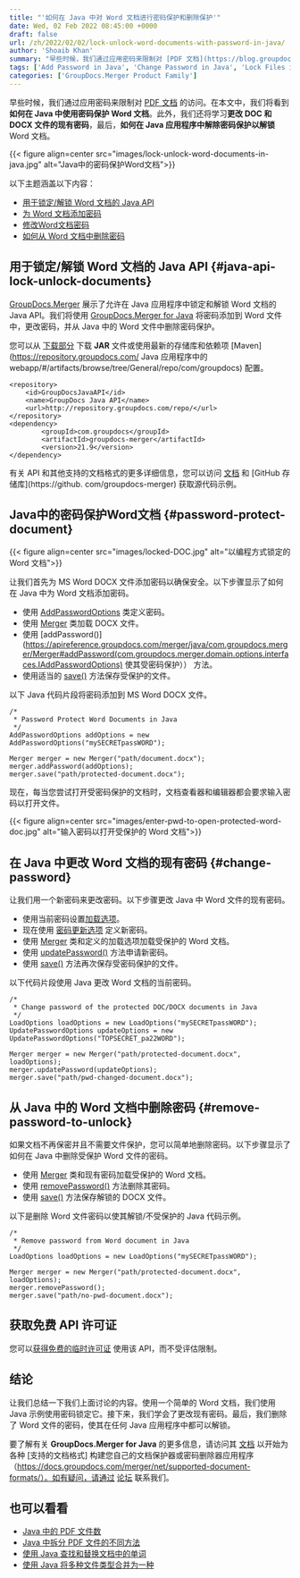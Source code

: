 ```yaml
---
title: "'如何在 Java 中对 Word 文档进行密码保护和删除保护'"
date: Wed, 02 Feb 2022 08:45:00 +0000
draft: false
url: /zh/2022/02/02/lock-unlock-word-documents-with-password-in-java/
author: 'Shoaib Khan'
summary: "早些时候，我们通过应用密码来限制对 [PDF 文档](https://blog.groupdocs.com/2021/12/07/password-protect-pdf-files-in-java/) 的访问。在本文中，我们将看到**如何在 Java 中使用密码保护 Word 文档**。此外，我们还将学习**更改 DOC 和 DOCX 文件的现有密码**，最后，**如何在 Java 应用程序中解除密码保护以解锁** Word 文档。"
tags: ['Add Password in Java', 'Change Password in Java', 'Lock Files in Java', 'Lock Word Files in Java', 'Password Protect Word Documents', 'Remove Password in Java']
categories: ['GroupDocs.Merger Product Family']
---
```


早些时候，我们通过应用密码来限制对 [PDF 文档](https://blog.groupdocs.com/2021/12/07/password-protect-pdf-files-in-java/) 的访问。在本文中，我们将看到**如何在 Java 中使用密码保护 Word 文档**。此外，我们还将学习**更改 DOC 和 DOCX 文件的现有密码**，最后，**如何在 Java 应用程序中解除密码保护以解锁** Word 文档。



{{< figure align=center src="images/lock-unlock-word-documents-in-java.jpg" alt="Java中的密码保护Word文档">}}


以下主题涵盖以下内容：

* [用于锁定/解锁 Word 文档的 Java API](#java-api-lock-unlock-documents)
* [为 Word 文档添加密码](#password-protect-document)
* [修改Word文档密码](#change-password)
* [如何从 Word 文档中删除密码](#remove-password-to-unlock)

## 用于锁定/解锁 Word 文档的 Java API {#java-api-lock-unlock-documents}

[GroupDocs.Merger](https://products.groupdocs.com/merger/) 展示了允许在 Java 应用程序中锁定和解锁 Word 文档的 Java API。我们将使用 [GroupDocs.Merger for Java](https://products.groupdocs.com/merger/java/) 将密码添加到 Word 文件中，更改密码，并从 Java 中的 Word 文件中删除密码保护。

您可以从 [下载部分](https://downloads.groupdocs.com/merger) 下载 **JAR** 文件或使用最新的存储库和依赖项 [Maven](https://repository.groupdocs.com/ Java 应用程序中的 webapp/#/artifacts/browse/tree/General/repo/com/groupdocs) 配置。

```
<repository>
	<id>GroupDocsJavaAPI</id>
	<name>GroupDocs Java API</name>
	<url>http://repository.groupdocs.com/repo/</url>
</repository>
<dependency>
        <groupId>com.groupdocs</groupId>
        <artifactId>groupdocs-merger</artifactId>
        <version>21.9</version> 
</dependency>
```

有关 API 和其他支持的文档格式的更多详细信息，您可以访问 [文档](https://docs.groupdocs.com/merger/java/) 和 [GitHub 存储库](https://github. com/groupdocs-merger) 获取源代码示例。

## Java中的密码保护Word文档 {#password-protect-document}



{{< figure align=center src="images/locked-DOC.jpg" alt="以编程方式锁定的 Word 文档">}}


让我们首先为 MS Word DOCX 文件添加密码以确保安全。以下步骤显示了如何在 Java 中为 Word 文档添加密码。

* 使用 [AddPasswordOptions](https://apireference.groupdocs.com/merger/java/com.groupdocs.merger.domain.options/AddPasswordOptions) 类定义密码。
* 使用 [Merger](https://apireference.groupdocs.com/merger/java/com.groupdocs.merger/Merger) 类加载 DOCX 文件。
* 使用 [addPassword()](https://apireference.groupdocs.com/merger/java/com.groupdocs.merger/Merger#addPassword(com.groupdocs.merger.domain.options.interfaces.IAddPasswordOptions) 使其受密码保护）） 方法。
* 使用适当的 [save()](https://apireference.groupdocs.com/merger/java/com.groupdocs.merger/Merger#save(java.lang.String)) 方法保存受保护的文件。

以下 Java 代码片段将密码添加到 MS Word DOCX 文件。

```
/*
 * Password Protect Word Documents in Java
 */
AddPasswordOptions addOptions = new AddPasswordOptions("mySECRETpassWORD");

Merger merger = new Merger("path/document.docx");
merger.addPassword(addOptions);
merger.save("path/protected-document.docx");
```

现在，每当您尝试打开受密码保护的文档时，文档查看器和编辑器都会要求输入密码以打开文件。



{{< figure align=center src="images/enter-pwd-to-open-protected-word-doc.jpg" alt="输入密码以打开受保护的 Word 文档">}}


## 在 Java 中更改 Word 文档的现有密码 {#change-password}

让我们用一个新密码来更改密码。以下步骤更改 Java 中 Word 文件的现有密码。

* 使用当前密码设置[加载选项](https://apireference.groupdocs.com/merger/java/com.groupdocs.merger.domain.options/LoadOptions)。
* 现在使用 [密码更新选项](https://apireference.groupdocs.com/merger/java/com.groupdocs.merger.domain.options/UpdatePasswordOptions) 定义新密码。
* 使用 [Merger](https://apireference.groupdocs.com/merger/java/com.groupdocs.merger/Merger) 类和定义的加载选项加载受保护的 Word 文档。
* 使用 [updatePassword()](https://apireference.groupdocs.com/merger/java/com.groupdocs.merger/Merger#updatePassword(com.groupdocs.merger.domain.options.interfaces.IUpdatePasswordOptions)) 方法申请新密码。
* 使用 [save()](https://apireference.groupdocs.com/merger/java/com.groupdocs.merger/Merger#save(java.lang.String)) 方法再次保存受密码保护的文件。

以下代码片段使用 Java 更改 Word 文档的当前密码。

```
/*
 * Change password of the protected DOC/DOCX documents in Java
 */
LoadOptions loadOptions = new LoadOptions("mySECRETpassWORD");
UpdatePasswordOptions updateOptions = new UpdatePasswordOptions("TOPSECRET_pa22WORD");

Merger merger = new Merger("path/protected-document.docx", loadOptions);
merger.updatePassword(updateOptions);
merger.save("path/pwd-changed-document.docx");
```

## 从 Java 中的 Word 文档中删除密码 {#remove-password-to-unlock}

如果文档不再保密并且不需要文件保护，您可以简单地删除密码。以下步骤显示了如何在 Java 中删除受保护 Word 文件的密码。

* 使用 [Merger](https://apireference.groupdocs.com/merger/java/com.groupdocs.merger/Merger) 类和现有密码加载受保护的 Word 文档。
* 使用 [removePassword()](https://apireference.groupdocs.com/merger/java/com.groupdocs.merger/Merger#removePassword()) 方法删除其密码。
* 使用 [save()](https://apireference.groupdocs.com/merger/java/com.groupdocs.merger/Merger#save(java.lang.String)) 方法保存解锁的 DOCX 文件。

以下是删除 Word 文件密码以使其解锁/不受保护的 Java 代码示例。

```
/*
 * Remove password from Word document in Java
 */
LoadOptions loadOptions = new LoadOptions("mySECRETpassWORD");

Merger merger = new Merger("path/protected-document.docx", loadOptions);
merger.removePassword();
merger.save("path/no-pwd-document.docx");
```

## 获取免费 API 许可证

您可以[获得免费的临时许可证](https://purchase.groupdocs.com/temporary-license) 使用该 API，而不受评估限制。

## 结论

让我们总结一下我们上面讨论的内容。使用一个简单的 Word 文档，我们使用 Java 示例使用密码锁定它。接下来，我们学会了更改现有密码。最后，我们删除了 Word 文件的密码，使其在任何 Java 应用程序中都可以解锁。

要了解有关 **GroupDocs.Merger for Java** 的更多信息，请访问其 [文档](https://docs.groupdocs.com/merger) 以开始为各种 [支持的文档格式] 构建您自己的文档保护器或密码删除器应用程序（https://docs.groupdocs.com/merger/net/supported-document-formats/）。如有疑问，请通过 [论坛](https://forum.groupdocs.com/) 联系我们。

## 也可以看看

* [Java 中的 PDF 文件数](https://blog.groupdocs.com/2021/12/07/password-protect-pdf-files-in-java/)
* [Java 中拆分 PDF 文件的不同方法](https://blog.groupdocs.com/2021/10/19/split-pdf-files-in-java/)
* [使用 Java 查找和替换文档中的单词](https://blog.groupdocs.com/2021/09/01/find-and-replace-text-in-documents-using-java/)
* [使用 Java 将多种文件类型合并为一种](https://blog.groupdocs.com/2021/06/13/merge-multiple-file-types-using-java/)





